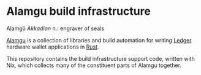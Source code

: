 # Alamgu build infrastructure

Alamgû
_Akkadian_ n.: engraver of seals

[Alamgu](https://github.com/alamgu/) is a collection of libraries and build automation for writing [Ledger](https://www.ledger.com/) hardware wallet applications in [Rust](https://www.rust-lang.org/).

This repository contains the build infrastructure support code, written with Nix, which collects many of the constituent parts of Alamgu together.
